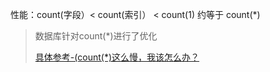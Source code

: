 性能：count(字段）< count(索引） < count(1) 约等于 count(*)

> 数据库针对count(*)进行了优化
>
> [具体参考-(count(*)这么慢，我该怎么办？](https://book.ironblog.cn/#/god/jk_mysql/14_count(_)%E8%BF%99%E4%B9%88%E6%85%A2_%E6%88%91%E8%AF%A5%E6%80%8E%E4%B9%88%E5%8A%9E)

